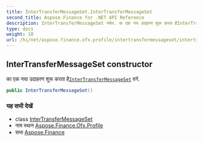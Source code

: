 ```yaml
---
title: InterTransferMessageSet.InterTransferMessageSet
second_title: Aspose.Finance for .NET API Reference
description: InterTransferMessageSet नर्मत. क एक नय उदहरण शुरू करत हैInterTransferMessageSet वर्ग.
type: docs
weight: 10
url: /hi/net/aspose.finance.ofx.profile/intertransfermessageset/intertransfermessageset/
---
```

## InterTransferMessageSet constructor

का एक नया उदाहरण शुरू करता है[`InterTransferMessageSet`](../) वर्ग.

```csharp
public InterTransferMessageSet()
```

### यह सभी देखें

* class [InterTransferMessageSet](../)
* नाम स्थान [Aspose.Finance.Ofx.Profile](../../intertransfermessageset/)
* सभा [Aspose.Finance](../../../)


